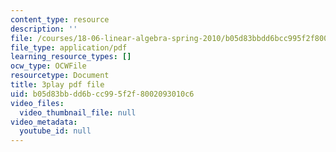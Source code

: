 ```yaml
---
content_type: resource
description: ''
file: /courses/18-06-linear-algebra-spring-2010/b05d83bbdd6bcc995f2f8002093010c6_osh80YCg_GM.pdf
file_type: application/pdf
learning_resource_types: []
ocw_type: OCWFile
resourcetype: Document
title: 3play pdf file
uid: b05d83bb-dd6b-cc99-5f2f-8002093010c6
video_files:
  video_thumbnail_file: null
video_metadata:
  youtube_id: null
---
```

